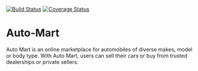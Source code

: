 [![Build Status](https://travis-ci.org/Okoyecb/Auto-Mart.svg?branch=develop)](https://travis-ci.org/Okoyecb/Auto-Mart)
[![Coverage Status](https://coveralls.io/repos/github/Okoyecb/Auto-Mart/badge.svg)](https://coveralls.io/github/Okoyecb/Auto-Mart)



# Auto-Mart
Auto Mart is an online marketplace for automobiles of diverse makes, model or body type. With Auto Mart, users can sell their cars or buy from trusted dealerships or private sellers.

